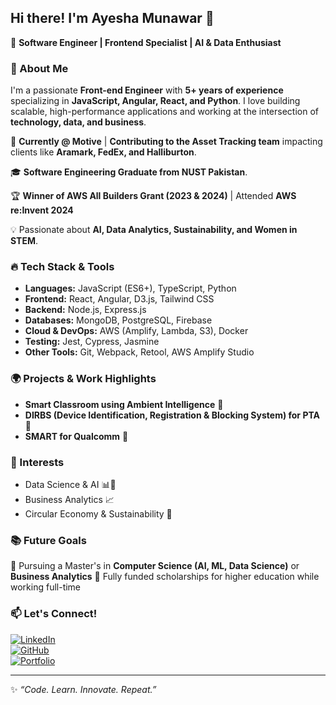 ## Hi there! I'm Ayesha Munawar 👋

🚀 **Software Engineer | Frontend Specialist | AI & Data Enthusiast**

### 🌟 About Me
I'm a passionate **Front-end Engineer** with **5+ years of experience** specializing in **JavaScript, Angular, React, and Python**. I love building scalable, high-performance applications and working at the intersection of **technology, data, and business**.

📍 **Currently @ Motive** | **Contributing to the Asset Tracking team** impacting clients like **Aramark, FedEx, and Halliburton**.

🎓 **Software Engineering Graduate from NUST Pakistan**.

🏆 **Winner of AWS All Builders Grant (2023 & 2024)** | Attended **AWS re:Invent 2024**

💡 Passionate about **AI, Data Analytics, Sustainability, and Women in STEM**.

### 🔥 Tech Stack & Tools

- **Languages:** JavaScript (ES6+), TypeScript, Python
- **Frontend:** React, Angular, D3.js, Tailwind CSS
- **Backend:** Node.js, Express.js
- **Databases:** MongoDB, PostgreSQL, Firebase
- **Cloud & DevOps:** AWS (Amplify, Lambda, S3), Docker
- **Testing:** Jest, Cypress, Jasmine
- **Other Tools:** Git, Webpack, Retool, AWS Amplify Studio

### 🌍 Projects & Work Highlights
- **Smart Classroom using Ambient Intelligence** 🏫
- **DIRBS (Device Identification, Registration & Blocking System) for PTA** 📲
- **SMART for Qualcomm** 📡

### 🎯 Interests
- Data Science & AI 📊🤖
- Business Analytics 📈
- Circular Economy & Sustainability 🌱

### 📚 Future Goals
🔹 Pursuing a Master's in **Computer Science (AI, ML, Data Science)** or **Business Analytics**
🔹 Fully funded scholarships for higher education while working full-time

### 📫 Let's Connect!
[![LinkedIn](https://img.shields.io/badge/LinkedIn-%230077B5.svg?style=for-the-badge&logo=linkedin&logoColor=white)](https://www.linkedin.com/in/yourprofile/)  
[![GitHub](https://img.shields.io/badge/GitHub-000000?style=for-the-badge&logo=github&logoColor=white)](https://github.com/yourgithub/)  
[![Portfolio](https://img.shields.io/badge/Portfolio-%23E4405F.svg?style=for-the-badge&logo=web&logoColor=white)](https://yourportfolio.com/)

---
✨ *“Code. Learn. Innovate. Repeat.”*

